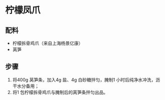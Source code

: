 # 柠檬凤爪

## 配料

- 柠檬拆骨鸡爪（来自上海杨景亿康）
- 莴笋

## 步骤

1. 将400g 莴笋条，加入4g 盐、4g 白砂糖拌匀，腌制1 小时后纯净水冲洗，沥干水分备用；
2. 将1 包柠檬拆骨鸡爪与腌制后的莴笋条拌匀出品。
